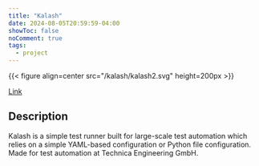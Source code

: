 ```yaml
---
title: "Kalash"
date: 2024-08-05T20:59:59-04:00
showToc: false
noComment: true
tags:
  - project
---
```


{{< figure align=center src="/kalash/kalash2.svg" height=200px >}}

[Link](https://github.com/Technica-Engineering/kalash)

## Description

Kalash is a simple test runner built for large-scale test automation which relies on a simple YAML-based configuration or Python file configuration. Made for test automation at Technica Engineering GmbH.
